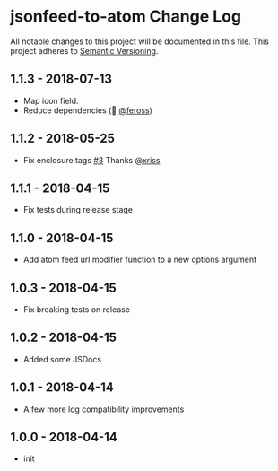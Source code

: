 # jsonfeed-to-atom Change Log
All notable changes to this project will be documented in this file.
This project adheres to [Semantic Versioning](http://semver.org/).

## 1.1.3 - 2018-07-13
* Map icon field.
* Reduce dependencies (🙏 [@feross](https://github.com/feross))

## 1.1.2 - 2018-05-25
* Fix enclosure tags [#3](https://github.com/bcomnes/jsonfeed-to-atom/pull/3) Thanks [@xriss](https://github.com/xriss)

## 1.1.1 - 2018-04-15
* Fix tests during release stage

## 1.1.0 - 2018-04-15
* Add atom feed url modifier function to a new options argument

## 1.0.3 - 2018-04-15
* Fix breaking tests on release

## 1.0.2 - 2018-04-15
* Added some JSDocs

## 1.0.1 - 2018-04-14
* A few more log compatibility improvements

## 1.0.0 - 2018-04-14
* init
